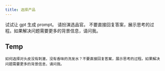 ```yaml
---
title: 选择产品
---
```


试试让 gpt 生成 prompt。
请扮演选品官。
不要直接回复答案，展示思考的过程。如果解决问题需要更多的背景信息，请问我。

## Temp
```
如何选择对头皮没有刺激，没有香味的洗发水？不要直接回复答案，展示思考的过程。如果解决问题需要更多的背景信息，请问我。
```
